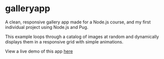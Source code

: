 # galleryapp

A clean, responsive gallery app made for a Node.js course, and my first individual project using Node.js and Pug.

This example loops through a catalog of images at random and dynamically displays them in a responsive grid with simple animations.

View a live demo of this app [here](https://blooming-ridge-36363.herokuapp.com/)
